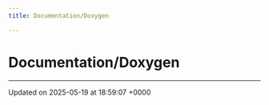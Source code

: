 ```yaml
---
title: Documentation/Doxygen

---
```


# Documentation/Doxygen








-------------------------------

Updated on 2025-05-19 at 18:59:07 +0000
